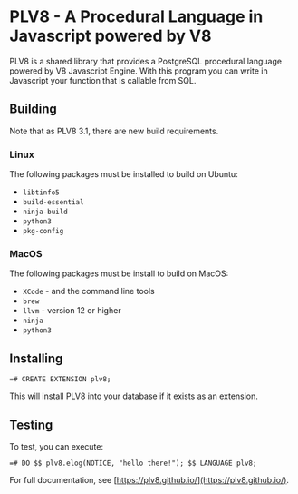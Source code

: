 PLV8 - A Procedural Language in Javascript powered by V8
=================================================

PLV8 is a shared library that provides a PostgreSQL procedural language powered
by V8 Javascript Engine.  With this program you can write in Javascript your
function that is callable from SQL.

## Building

Note that as PLV8 3.1, there are new build requirements.

### Linux

The following packages must be installed to build on Ubuntu:

* `libtinfo5`
* `build-essential`
* `ninja-build`
* `python3`
* `pkg-config`

### MacOS

The following packages must be install to build on MacOS:

* `XCode` - and the command line tools
* `brew`
* `llvm` - version 12 or higher
* `ninja`
* `python3`

## Installing

    =# CREATE EXTENSION plv8;

This will install PLV8 into your database if it exists as an extension.

## Testing

To test, you can execute:

    =# DO $$ plv8.elog(NOTICE, "hello there!"); $$ LANGUAGE plv8;

For full documentation, see [https://plv8.github.io/](https://plv8.github.io/).
